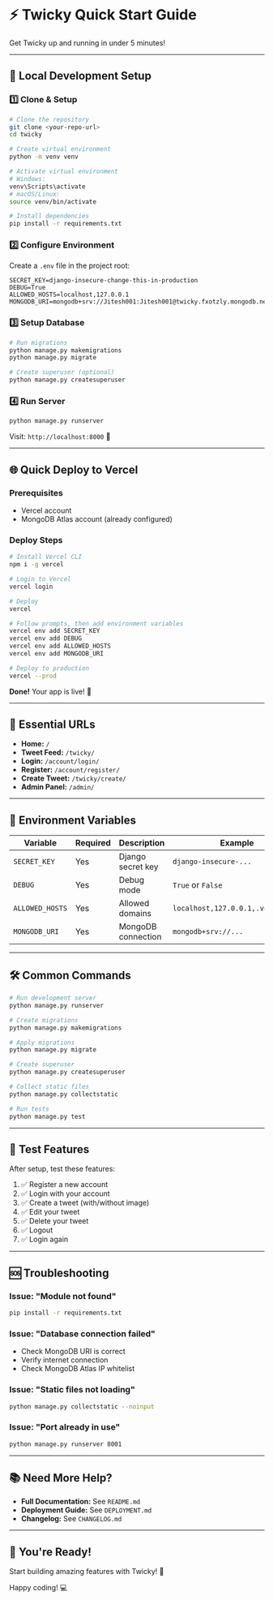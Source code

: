 # ⚡ Twicky Quick Start Guide

Get Twicky up and running in under 5 minutes!

---

## 🚀 Local Development Setup

### 1️⃣ Clone & Setup

```bash
# Clone the repository
git clone <your-repo-url>
cd twicky

# Create virtual environment
python -m venv venv

# Activate virtual environment
# Windows:
venv\Scripts\activate
# macOS/Linux:
source venv/bin/activate

# Install dependencies
pip install -r requirements.txt
```

### 2️⃣ Configure Environment

Create a `.env` file in the project root:

```env
SECRET_KEY=django-insecure-change-this-in-production
DEBUG=True
ALLOWED_HOSTS=localhost,127.0.0.1
MONGODB_URI=mongodb+srv://Jitesh001:Jitesh001@twicky.fxotzly.mongodb.net/
```

### 3️⃣ Setup Database

```bash
# Run migrations
python manage.py makemigrations
python manage.py migrate

# Create superuser (optional)
python manage.py createsuperuser
```

### 4️⃣ Run Server

```bash
python manage.py runserver
```

Visit: `http://localhost:8000` 🎉

---

## 🌐 Quick Deploy to Vercel

### Prerequisites
- Vercel account
- MongoDB Atlas account (already configured)

### Deploy Steps

```bash
# Install Vercel CLI
npm i -g vercel

# Login to Vercel
vercel login

# Deploy
vercel

# Follow prompts, then add environment variables
vercel env add SECRET_KEY
vercel env add DEBUG
vercel env add ALLOWED_HOSTS
vercel env add MONGODB_URI

# Deploy to production
vercel --prod
```

**Done!** Your app is live! 🚀

---

## 🎯 Essential URLs

- **Home:** `/`
- **Tweet Feed:** `/twicky/`
- **Login:** `/account/login/`
- **Register:** `/account/register/`
- **Create Tweet:** `/twicky/create/`
- **Admin Panel:** `/admin/`

---

## 🔑 Environment Variables

| Variable | Required | Description | Example |
|----------|----------|-------------|---------|
| `SECRET_KEY` | Yes | Django secret key | `django-insecure-...` |
| `DEBUG` | Yes | Debug mode | `True` or `False` |
| `ALLOWED_HOSTS` | Yes | Allowed domains | `localhost,127.0.0.1,.vercel.app` |
| `MONGODB_URI` | Yes | MongoDB connection | `mongodb+srv://...` |

---

## 🛠️ Common Commands

```bash
# Run development server
python manage.py runserver

# Create migrations
python manage.py makemigrations

# Apply migrations
python manage.py migrate

# Create superuser
python manage.py createsuperuser

# Collect static files
python manage.py collectstatic

# Run tests
python manage.py test
```

---

## 📱 Test Features

After setup, test these features:

1. ✅ Register a new account
2. ✅ Login with your account
3. ✅ Create a tweet (with/without image)
4. ✅ Edit your tweet
5. ✅ Delete your tweet
6. ✅ Logout
7. ✅ Login again

---

## 🆘 Troubleshooting

### Issue: "Module not found"
```bash
pip install -r requirements.txt
```

### Issue: "Database connection failed"
- Check MongoDB URI is correct
- Verify internet connection
- Check MongoDB Atlas IP whitelist

### Issue: "Static files not loading"
```bash
python manage.py collectstatic --noinput
```

### Issue: "Port already in use"
```bash
python manage.py runserver 8001
```

---

## 📚 Need More Help?

- **Full Documentation:** See `README.md`
- **Deployment Guide:** See `DEPLOYMENT.md`
- **Changelog:** See `CHANGELOG.md`

---

## 🎉 You're Ready!

Start building amazing features with Twicky! 🚀

Happy coding! 💻

